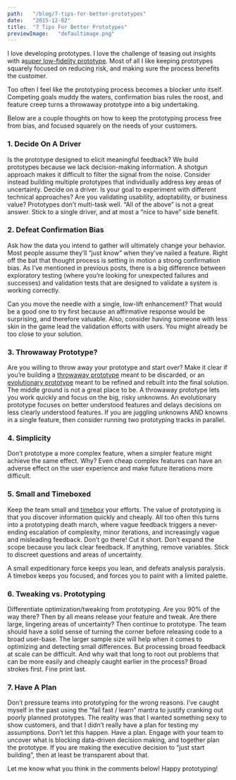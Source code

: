 ```yaml
---
path:	"/blog/7-tips-for-better-prototypes"
date:	"2015-12-02"
title:	"7 Tips For Better Prototypes"
previewImage:	"defaultimage.png"
---
```


I love developing prototypes. I love the challenge of teasing out insights with a[super low-fidelity prototype](http://www.smashingmagazine.com/2014/10/06/the-skeptics-guide-to-low-fidelity-prototyping/). Most of all I like keeping prototypes squarely focused on reducing risk, and making sure the process benefits the customer.

Too often I feel like the prototyping process becomes a blocker unto itself. Competing goals muddy the waters, confirmation bias rules the roost, and feature creep turns a throwaway prototype into a big undertaking.

Below are a couple thoughts on how to keep the prototyping process free from bias, and focused squarely on the needs of your customers.

### 1. Decide On A Driver

Is the prototype designed to elicit meaningful feedback? We build prototypes because we lack decision-making information. A shotgun approach makes it difficult to filter the signal from the noise. Consider instead building multiple prototypes that individually address key areas of uncertainty. Decide on a driver. Is your goal to experiment with different technical approaches? Are you validating usability, adoptability, or business value? Prototypes don’t multi-task well. “All of the above” is not a great answer. Stick to a single driver, and at most a “nice to have” side benefit.

### 2. Defeat Confirmation Bias

Ask how the data you intend to gather will ultimately change your behavior. Most people assume they’ll “just know” when they’ve nailed a feature. Right off the bat that thought process is setting in motion a strong confirmation bias. As I’ve mentioned in previous posts, there is a big difference between exploratory testing (where you’re looking for unexpected failures and successes) and validation tests that are designed to validate a system is working correctly.

Can you move the needle with a single, low-lift enhancement? That would be a good one to try first because an affirmative response would be surprising, and therefore valuable. Also, consider having someone with less skin in the game lead the validation efforts with users. You might already be too close to your solution.

### 3. Throwaway Prototype?

Are you willing to throw away your prototype and start over? Make it clear if you’re building a [throwaway prototype](http://blog.codinghorror.com/the-prototype-pitfall/) meant to be discarded, or an [evolutionary prototype](http://www.exforsys.com/career-center/project-management-life-cycle/the-evolutionary-prototyping-model.html) meant to be refined and rebuilt into the final solution. The middle ground is not a great place to be. A throwaway prototype lets you work quickly and focus on the big, risky unknowns. An evolutionary prototype focuses on better understood features and delays decisions on less clearly understood features. If you are juggling unknowns AND knowns in a single feature, then consider running two prototyping tracks in parallel.

### 4. Simplicity

Don’t prototype a more complex feature, when a simpler feature might achieve the same effect. Why? Even cheap complex features can have an adverse effect on the user experience and make future iterations more difficult.

### 5. Small and Timeboxed

Keep the team small and [timebox](http://www.techwell.com/2014/01/use-timeboxing-boost-your-efficiency) your efforts. The value of prototyping is that you discover information quickly and cheaply. All too often this turns into a prototyping death march, where vague feedback triggers a never-ending escalation of complexity, minor iterations, and increasingly vague and misleading feedback. Don’t go there! Cut it short. Don’t expand the scope because you lack clear feedback. If anything, remove variables. Stick to discreet questions and areas of uncertainty.

A small expeditionary force keeps you lean, and defeats analysis paralysis. A timebox keeps you focused, and forces you to paint with a limited palette.

### 6. Tweaking vs. Prototyping

Differentiate optimization/tweaking from prototyping. Are you 90% of the way there? Then by all means release your feature and tweak. Are there large, lingering areas of uncertainty? Then continue to prototype. The team should have a solid sense of turning the corner before releasing code to a broad user-base. The larger sample size will help when it comes to optimizing and detecting small differences. But processing broad feedback at scale can be difficult. And why wait that long to root out problems that can be more easily and cheaply caught earlier in the process? Broad strokes first. Fine print last.

### 7. Have A Plan

Don’t pressure teams into prototyping for the wrong reasons. I’ve caught myself in the past using the “fail fast / learn” mantra to justify cranking out poorly planned prototypes. The reality was that I wanted something sexy to show customers, and that I didn’t really have a plan for testing my assumptions. Don’t let this happen. Have a plan. Engage with your team to uncover what is blocking data-driven decision making, and together plan the prototype. If you are making the executive decision to “just start building”, then at least be transparent about that.

Let me know what you think in the comments below! Happy prototyping!

